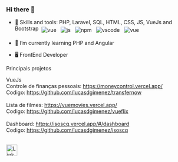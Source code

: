 ### Hi there 👋

<!--
**lucasdgimenez/lucasdgimenez** is a ✨ _special_ ✨ repository because its `README.md` (this file) appears on your GitHub profile.
-->


- 🔭 Skills and tools: PHP, Laravel, SQL, HTML, CSS, JS, VueJs and Bootstrap
  <img src="https://github.com/Quadrified/Quadrified/blob/master/assets/svg/dev/frameworks/vue.svg" alt="vue" style="vertical-align:top; margin:4px">
  <img src="https://github.com/Quadrified/Quadrified/blob/master/assets/svg/dev/languages/js.svg" alt="js" style="vertical-align:top; margin:4px">
  <img src="https://github.com/Quadrified/Quadrified/blob/master/assets/svg/dev/services/npm.svg" alt="npm" style="vertical-align:top; margin:4px">
  <img src="https://github.com/Quadrified/Quadrified/blob/master/assets/svg/dev/tools/visualstudio_code.svg" alt="vscode" style="vertical-align:top; margin:4px">
  <img src="https://github.com/Quadrified/Quadrified/blob/master/assets/svg/dev/languages/html.svg" alt="vue" style="vertical-align:top; margin:4px">

- 🌱 I’m currently learning PHP and Angular 
- 🖥️ FrontEnd Developer

Principais projetos

VueJs <br>
Controle de finanças pessoais: https://moneycontrol.vercel.app/ <br>
Codigo: https://github.com/lucasdgimenez/transfernow <br> <br>
Lista de filmes: https://vuemovies.vercel.app/ <br>
Codigo: https://github.com/lucasdgimenez/vueflix <br> <br>
Dashboard: https://isoscq.vercel.app/#/dashboard <br> 
Codigo: https://github.com/lucasdgimenez/isoscq <br> <br>

<a href="https://www.linkedin.com/in/lucasdgimenez"><img src="https://github.com/Quadrified/Quadrified/blob/master/assets/my_svgs/linkedin.svg" width="30px" alt="LinkedIn"></a> &nbsp; &nbsp;
